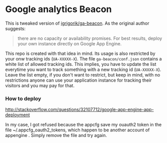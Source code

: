 # Google analytics Beacon
This is tweaked version of [igrigorik/ga-beacon](https://github.com/igrigorik/ga-beacon).
As the original author suggests:
>there are no capacity or availability promises. For best results, deploy your own instance directly on Google App Engine.

This repo is created with that idea in mind. Its usage is also restricted by your onw tracking ids (`UA-XXXXX-X`). The file `ga-beacon/conf.json` contains a white list of allowed tracking ids. This implies, you have to update the list everytime you want to track something with a new tracking id (`UA-XXXXX-X`). Leave the list empty, if you don't want to restrict, but keep in mind, with no restrictions anyone can use your application instance for tracking their visitors and you may pay for that.

### How to deploy

http://stackoverflow.com/questions/32107712/google-app-engine-app-deployment

In my case, I got refused because the appcfg save my ouauth2 token in the file ~/.appcfg_oauth2_tokens, which happen to be another account of appengine . Simply remove the file and try again.
